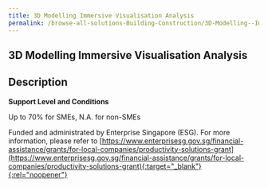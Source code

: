 ```yaml
---
title: 3D Modelling Immersive Visualisation Analysis
permalink: /browse-all-solutions-Building-Construction/3D-Modelling--Immersive-Visualisation-Analysis
---
```


## 3D Modelling Immersive Visualisation Analysis
## Description

**Support Level and Conditions**

Up to 70% for SMEs, N.A. for non-SMEs

Funded and administrated by Enterprise Singapore (ESG). For more information, please refer to
[https://www.enterprisesg.gov.sg/financial-assistance/grants/for-local-companies/productivity-solutions-grant](https://www.enterprisesg.gov.sg/financial-assistance/grants/for-local-companies/productivity-solutions-grant){:target="_blank"}{:rel="noopener"}

